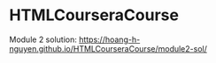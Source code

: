 # HTMLCourseraCourse
Module 2 solution: https://hoang-h-nguyen.github.io/HTMLCourseraCourse/module2-sol/
